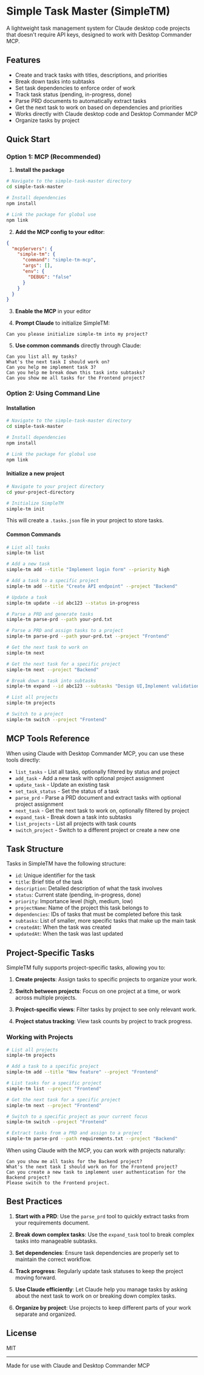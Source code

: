 # Simple Task Master (SimpleTM)

A lightweight task management system for Claude desktop code projects that doesn't require API keys, designed to work with Desktop Commander MCP.

## Features

- Create and track tasks with titles, descriptions, and priorities
- Break down tasks into subtasks
- Set task dependencies to enforce order of work
- Track task status (pending, in-progress, done)
- Parse PRD documents to automatically extract tasks
- Get the next task to work on based on dependencies and priorities
- Works directly with Claude desktop code and Desktop Commander MCP
- Organize tasks by project

## Quick Start

### Option 1: MCP (Recommended)

1. **Install the package**

```bash
# Navigate to the simple-task-master directory
cd simple-task-master

# Install dependencies
npm install

# Link the package for global use
npm link
```

2. **Add the MCP config to your editor**:

```json
{
  "mcpServers": {
    "simple-tm": {
      "command": "simple-tm-mcp",
      "args": [],
      "env": {
        "DEBUG": "false"
      }
    }
  }
}
```

3. **Enable the MCP** in your editor

4. **Prompt Claude** to initialize SimpleTM:

```
Can you please initialize simple-tm into my project?
```

5. **Use common commands** directly through Claude:

```
Can you list all my tasks?
What's the next task I should work on?
Can you help me implement task 3?
Can you help me break down this task into subtasks?
Can you show me all tasks for the Frontend project?
```

### Option 2: Using Command Line

#### Installation

```bash
# Navigate to the simple-task-master directory
cd simple-task-master

# Install dependencies
npm install

# Link the package for global use
npm link
```

#### Initialize a new project

```bash
# Navigate to your project directory
cd your-project-directory

# Initialize SimpleTM
simple-tm init
```

This will create a `.tasks.json` file in your project to store tasks.

#### Common Commands

```bash
# List all tasks
simple-tm list

# Add a new task
simple-tm add --title "Implement login form" --priority high

# Add a task to a specific project
simple-tm add --title "Create API endpoint" --project "Backend"

# Update a task
simple-tm update --id abc123 --status in-progress

# Parse a PRD and generate tasks
simple-tm parse-prd --path your-prd.txt

# Parse a PRD and assign tasks to a project
simple-tm parse-prd --path your-prd.txt --project "Frontend"

# Get the next task to work on
simple-tm next

# Get the next task for a specific project
simple-tm next --project "Backend"

# Break down a task into subtasks
simple-tm expand --id abc123 --subtasks "Design UI,Implement validation,Add error handling"

# List all projects
simple-tm projects

# Switch to a project
simple-tm switch --project "Frontend"
```

## MCP Tools Reference

When using Claude with Desktop Commander MCP, you can use these tools directly:

- `list_tasks` - List all tasks, optionally filtered by status and project
- `add_task` - Add a new task with optional project assignment
- `update_task` - Update an existing task
- `set_task_status` - Set the status of a task
- `parse_prd` - Parse a PRD document and extract tasks with optional project assignment
- `next_task` - Get the next task to work on, optionally filtered by project
- `expand_task` - Break down a task into subtasks
- `list_projects` - List all projects with task counts
- `switch_project` - Switch to a different project or create a new one

## Task Structure

Tasks in SimpleTM have the following structure:

- `id`: Unique identifier for the task
- `title`: Brief title of the task
- `description`: Detailed description of what the task involves
- `status`: Current state (pending, in-progress, done)
- `priority`: Importance level (high, medium, low)
- `projectName`: Name of the project this task belongs to
- `dependencies`: IDs of tasks that must be completed before this task
- `subtasks`: List of smaller, more specific tasks that make up the main task
- `createdAt`: When the task was created
- `updatedAt`: When the task was last updated

## Project-Specific Tasks

SimpleTM fully supports project-specific tasks, allowing you to:

1. **Create projects**: Assign tasks to specific projects to organize your work.

2. **Switch between projects**: Focus on one project at a time, or work across multiple projects.

3. **Project-specific views**: Filter tasks by project to see only relevant work.

4. **Project status tracking**: View task counts by project to track progress.

### Working with Projects

```bash
# List all projects
simple-tm projects

# Add a task to a specific project
simple-tm add --title "New feature" --project "Frontend"

# List tasks for a specific project
simple-tm list --project "Frontend"

# Get the next task for a specific project
simple-tm next --project "Frontend"

# Switch to a specific project as your current focus
simple-tm switch --project "Frontend"

# Extract tasks from a PRD and assign to a project
simple-tm parse-prd --path requirements.txt --project "Backend"
```

When using Claude with the MCP, you can work with projects naturally:

```
Can you show me all tasks for the Backend project?
What's the next task I should work on for the Frontend project?
Can you create a new task to implement user authentication for the Backend project?
Please switch to the Frontend project.
```

## Best Practices

1. **Start with a PRD**: Use the `parse_prd` tool to quickly extract tasks from your requirements document.

2. **Break down complex tasks**: Use the `expand_task` tool to break complex tasks into manageable subtasks.

3. **Set dependencies**: Ensure task dependencies are properly set to maintain the correct workflow.

4. **Track progress**: Regularly update task statuses to keep the project moving forward.

5. **Use Claude efficiently**: Let Claude help you manage tasks by asking about the next task to work on or breaking down complex tasks.

6. **Organize by project**: Use projects to keep different parts of your work separate and organized.

## License

MIT

---

Made for use with Claude and Desktop Commander MCP
